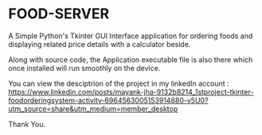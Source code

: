 # FOOD-SERVER
A Simple Python's Tkinter GUI Interface application for ordering foods and displaying related price details with a calculator beside.

Along with source code, the Application executable file is also there which once installed will run smoothly on the device.

You can view the desciptrion of the project in my linkedIn account : https://www.linkedin.com/posts/mayank-jha-9132b8214_1stproject-tkinter-foodorderingsystem-activity-6964563005153914880-v5U0?utm_source=share&utm_medium=member_desktop

Thank You.


